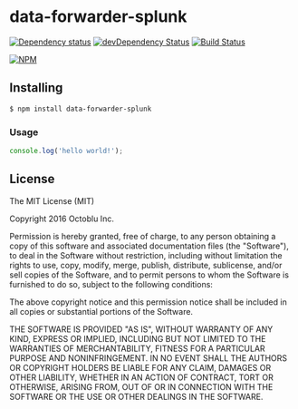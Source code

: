 # data-forwarder-splunk

[![Dependency status](http://img.shields.io/david/octoblu/data-forwarder-splunk.svg?style=flat)](https://david-dm.org/octoblu/data-forwarder-splunk)
[![devDependency Status](http://img.shields.io/david/dev/octoblu/data-forwarder-splunk.svg?style=flat)](https://david-dm.org/octoblu/data-forwarder-splunk#info=devDependencies)
[![Build Status](http://img.shields.io/travis/octoblu/data-forwarder-splunk.svg?style=flat&branch=master)](https://travis-ci.org/octoblu/data-forwarder-splunk)

[![NPM](https://nodei.co/npm/data-forwarder-splunk.svg?style=flat)](https://npmjs.org/package/data-forwarder-splunk)

## Installing

```bash
$ npm install data-forwarder-splunk
```

### Usage

```javascript
console.log('hello world!');
```

## License

The MIT License (MIT)

Copyright 2016 Octoblu Inc.

Permission is hereby granted, free of charge, to any person obtaining a copy
of this software and associated documentation files (the "Software"), to deal
in the Software without restriction, including without limitation the rights
to use, copy, modify, merge, publish, distribute, sublicense, and/or sell
copies of the Software, and to permit persons to whom the Software is
furnished to do so, subject to the following conditions:

The above copyright notice and this permission notice shall be included in
all copies or substantial portions of the Software.

THE SOFTWARE IS PROVIDED "AS IS", WITHOUT WARRANTY OF ANY KIND, EXPRESS OR
IMPLIED, INCLUDING BUT NOT LIMITED TO THE WARRANTIES OF MERCHANTABILITY,
FITNESS FOR A PARTICULAR PURPOSE AND NONINFRINGEMENT. IN NO EVENT SHALL THE
AUTHORS OR COPYRIGHT HOLDERS BE LIABLE FOR ANY CLAIM, DAMAGES OR OTHER
LIABILITY, WHETHER IN AN ACTION OF CONTRACT, TORT OR OTHERWISE, ARISING FROM,
OUT OF OR IN CONNECTION WITH THE SOFTWARE OR THE USE OR OTHER DEALINGS IN
THE SOFTWARE.
